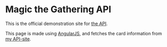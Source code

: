 # Magic the Gathering API #

This is the official demonstration site for [the API](https://github.com/cmandersen/mtg-api). 

This page is made using [AngularJS](http://angularjs.org/), and fetches the card information from [my API-site](http://api.cmandersen.com/mtg).